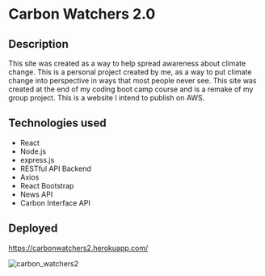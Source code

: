 # Carbon Watchers 2.0

## Description
This site was created as a way to help spread awareness about climate change. This is a personal project created by me, as a way to put climate change into perspective in ways that most people never see. This site was created at the end of my coding boot camp course and is a remake of my group project. This is a website I intend to publish on AWS.

## Technologies used
- React
- Node.js
- express.js 
- RESTful API Backend
- Axios
- React Bootstrap
- News API
- Carbon Interface API

## Deployed
https://carbonwatchers2.herokuapp.com/

![carbon_watchers2](https://user-images.githubusercontent.com/51891293/137385014-d6800ff6-d8c8-43ee-9f5c-b9f58ec210c8.JPG)
